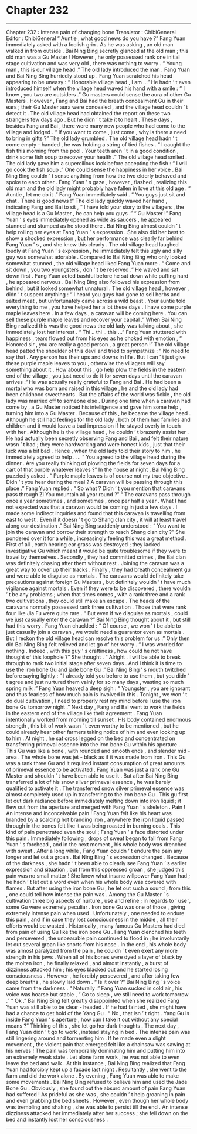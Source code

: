 
# Chapter 232


---

Chapter 232 : Intense pain of changing bone
Translator :
ChibiGeneral
Editor :
ChibiGeneral
“ Auntie , what good news do you have ?” Fang Yuan immediately asked with a foolish grin .
As he was asking , an old man walked in from outside .
Bai Ning Bing secretly glanced at the old man ; this old man was a Gu Master !
However , he only possessed rank one initial stage cultivation and was very old , there was nothing to worry .
“ Young man , this is our village head .” The old lady introduced the man .
Fang Yuan and Bai Ning Bing hurriedly stood up .
Fang Yuan scratched his head appearing to be uneasy : “ Honorable village head , I am …”
He hadn ’ t even introduced himself when the village head waved his hand with a smile : “ I know , you two are outsiders .”
Gu masters could sense the aura of other Gu Masters . However , Fang and Bai had the breath concealment Gu in their ears ; their Gu Master aura were concealed , and the village head couldn ’ t detect it .
The old village head had obtained the report on these two strangers few days ago . But he didn ’ t take it to heart .
These days , besides Fang and Bai , there were many new people who had come to the village and lodged .
“ If you want to come , just come , why is there a need to bring in gifts ?” The old lady grumbled .
The old village head hadn ’ t come empty - handed , he was holding a string of tied fishes .
“ I caught the fish this morning from the pool . Your teeth aren ’ t in a good condition , drink some fish soup to recover your health .” The old village head smiled .
The old lady gave him a supercilious look before accepting the fish : “ I will go cook the fish soup .”
One could sense the happiness in her voice .
Bai Ning Bing couldn ’ t sense anything from how the two elderly behaved and spoke to each other . Fang Yuan ’ s gaze , however , flashed , realizing this old man and the old lady might probably have fallen in love at this old age .
“ Auntie , let me do it .” Fang Yuan immediately said .
“ You guys just sit and chat . There is good news !” The old lady quickly waved her hand , indicating Fang and Bai to sit , “ I have told your story to the villagers , the village head is a Gu Master , he can help you guys .”
“ Gu Master !” Fang Yuan ’ s eyes immediately opened as wide as saucers , he appeared stunned and stumped as he stood there .
Bai Ning Bing almost couldn ’ t help rolling her eyes at Fang Yuan ’ s expression . She also did her best to show a shocked expression , but her performance was clearly far behind Fang Yuan ’ s , and she knew this clearly .
The old village head laughed loudly at Fang Yuan ’ s expression , he immediately felt this ugly and silly guy was somewhat adorable . Compared to Bai Ning Bing who only looked somewhat stunned , the old village head liked Fang Yuan more .
“ Come and sit down , you two youngsters , don ’ t be reserved .” He waved and sat down first .
Fang Yuan acted bashful before he sat down while puffing hard , he appeared nervous . Bai Ning Bing also followed his expression from behind , but it looked somewhat unnatural .
The old village head , however , didn ’ t suspect anything : “ I heard you guys had gone to sell herbs and salted meat , but unfortunately came across a wild beast . Your auntie told everything to me , you have helped her a lot these days . I have some purple maple leaves here . In a few days , a caravan will be coming here . You can sell these purple maple leaves and recover your capital .”
When Bai Ning Bing realized this was the good news the old lady was talking about , she immediately lost her interest .
“ Thi .. thi .. this …” Fang Yuan stuttered with happiness , tears flowed out from his eyes as he choked with emotion , “ Honored sir , you are really a good person , a great person !”
The old village head patted the shoulder of this devil and tried to sympathize : “ No need to say that . Any person has their ups and downs in life . But I can ’ t just give these purple maple leaves to you , otherwise the villagers will say something about it . How about this , go help plow the fields in the eastern end of the village , you just need to do it for seven days until the caravan arrives .”
He was actually really grateful to Fang and Bai .
He had been a mortal who was born and raised in this village , he and the old lady had been childhood sweethearts . But the affairs of the world was fickle , the old lady was married off to someone else . During one time when a caravan had come by , a Gu Master noticed his intelligence and gave him some help , turning him into a Gu Master .
Because of this , he became the village head . Although he still had feelings for the old lady , both of them had families and children and it would leave a bad impression if he stayed overly in touch with her . Although he is the village head , he couldn ’ t brazenly assist her .
He had actually been secretly observing Fang and Bai , and felt their nature wasn ’ t bad ; they were hardworking and were honest kids , just that their luck was a bit bad .
Hence , when the old lady told their story to him , he immediately agreed to help .
…
“ You agreed to the village head during the dinner . Are you really thinking of plowing the fields for seven days for a cart of that purple whatever leaves ?” In the house at night , Bai Ning Bing puzzledly asked .
“ Purple maple leaves is of course not my true objective . Didn ’ t you hear during the meal ? A caravan will be passing through this place .” Fang Yuan replied .
“ So what ? Didn ’ t you mention that caravans pass through Zi You mountain all year round ?”
“ The caravans pass through once a year sometimes , and sometimes , once per half a year . What I had not expected was that a caravan would be coming in just a few days . I made some indirect inquiries and found that this caravan is travelling from east to west . Even if it doesn ’ t go to Shang clan city , it will at least travel along our destination .”
Bai Ning Bing suddenly understood : “ You want to join the caravan and borrow their strength to reach Shang clan city ?”
She pondered over it for a while , increasingly feeling this was a great method .
First of all , earth hearing ear grass was destroyed ; they lacked investigative Gu which meant it would be quite troublesome if they were to travel by themselves .
Secondly , they had committed crimes , the Bai clan was definitely chasing after them without rest . Joining the caravan was a great way to cover up their tracks .
Finally , they had breath concealment gu and were able to disguise as mortals . The caravans would definitely take precautions against foreign Gu Masters , but definitely wouldn ’ t have much vigilance against mortals .
Even if they were to be discovered , there wouldn ’ t be any problems ; when that times comes , with a rank three and a rank two cultivations , they could still make an escape .
The heads of the caravans normally possessed rank three cultivation . Those that were rank four like Jia Fu were quite rare .
“ But even if we disguise as mortals , could we just casually enter the caravan ?” Bai Ning Bing thought about it , but still had this worry .
Fang Yuan chuckled : “ Of course , we won ’ t be able to just casually join a caravan , we would need a guarantor even as mortals . But I reckon the old village head can resolve this problem for us .”
Only then did Bai Ning Bing felt relieved and let go of her worry .
“ I was worried for nothing . Indeed , with this guy ’ s craftiness , how could he not have thought of this loophole ?” She thought .
“ Alright . I will be able to break through to rank two initial stage after seven days . And I think it is time to use the iron bone Gu and jade bone Gu .”
Bai Ning Bing ’ s mouth twitched before saying lightly : “ I already told you before to use them , but you didn ’ t agree and just nurtured them vainly for so many days , wasting so much spring milk .”
Fang Yuan heaved a deep sigh : “ Youngster , you are ignorant and thus fearless of how much pain is involved in this . Tonight , we won ’ t do dual cultivation , I need to properly rest my mind before I use the iron bone Gu tomorrow night .”
Next day , Fang and Bai went to work the fields in the eastern end of the village like their agreement .
Fang Yuan intentionally worked from morning till sunset . HIs body contained enormous strength , this bit of work wasn ’ t even worthy to be mentioned , but he could already hear other farmers taking notice of him and even looking up to him .
At night , he sat cross legged on the bed and concentrated on transferring primeval essence into the iron bone Gu within his aperture .
This Gu was like a bone , with rounded and smooth ends , and slender mid - area . The whole bone was jet - black as if it was made from iron .
This Gu was a rank three Gu and it required instant consumption of great amounts of primeval essence to be activated .
Fang Yuan was just a rank one Gu Master and shouldn ’ t have been able to use it . But after Bai Ning Bing transferred a lot of his snow silver primeval essence , he was barely qualified to activate it .
The transferred snow silver primeval essence was almost completely used up in transferring to the iron bone Gu . This gu first let out dark radiance before immediately melting down into iron liquid ; it flew out from the aperture and merged with Fang Yuan ’ s skeleton .
Pain !
An intense and inconceivable pain !
Fang Yuan felt like his heart was branded by a scalding hot branding iron , anywhere the iron liquid passed through in the bones felt like it was being roasted in burning coals .
This kind of pain penetrated even the soul ; Fang Yuan ’ s face distorted under this pain .
Immediately following , drops of sweat began to fall from Fang Yuan ’ s forehead , and in the next moment , his whole body was drenched with sweat .
After a long while , Fang Yuan couldn ’ t endure the pain any longer and let out a groan .
Bai Ning Bing ’ s expression changed .
Because of the darkness , she hadn ’ t been able to clearly see Fang Yuan ’ s earlier expression and situation , but from this oppressed groan , she judged this pain was no small matter !
She knew what insane willpower Fang Yuan had ; he hadn ’ t let out a word even when his whole body was covered with flames .
But after using the iron bone Gu , he let out such a sound ; from this , one could tell how intense the pain was .
Among the Gu Master ’ s cultivation three big aspects of nurture , use and refine ; in regards to ‘ use ’, some Gu were extremely peculiar . Iron bone Gu was one of those , giving extremely intense pain when used . Unfortunately , one needed to endure this pain , and if in case they lost consciousness in the middle , all their efforts would be wasted .
Historically , many famous Gu Masters had died from pain of using Gu like the iron bone Gu .
Fang Yuan clenched his teeth and persevered , the unbearable pain continued to flood in ; he involuntarily let out several groan like snorts from his nose .
In the end , his whole body was almost paralyzed from the pain , he couldn ’ t even exert any more strength in his jaws .
When all of his bones were dyed a layer of black by the molten iron , he finally relaxed , and almost instantly , a burst of dizziness attacked him ; his eyes blacked out and he started losing consciousness .
However , he forcibly persevered , and after taking few deep breaths , he slowly laid down .
“ Is it over ?” Bai Ning Bing ’ s voice came from the darkness .
“ Naturally .” Fang Yuan sucked in cold air , his voice was hoarse but stable , “ Go to sleep , we still need to work tomorrow .”
“ Ok .” Bai Ning Bing felt greatly disappointed when she realized Fang Yuan was still able to be clear - headed . If he had fainted , she might have had a chance to get hold of the Yang Gu .
“ No , that isn ’ t right . Yang Gu is inside Fang Yuan ’ s aperture , how can I take it out without any special means ?” Thinking of this , she let go her dark thoughts .
The next day , Fang Yuan didn ’ t go to work , instead staying in bed .
The intense pain was still lingering around and tormenting him . If he made even a slight movement , the violent pain that emerged felt like a chainsaw was sawing at his nerves !
The pain was temporarily dominating him and putting him into an extremely weak state . Let alone farm work , he was not able to even leave the bed and walk .
At this instance , Bai Ning Bing realized that Fang Yuan had forcibly kept up a facade last night .
Resultantly , she went to the farm and did the work alone .
By evening , Fang Yuan was able to make some movements . Bai Ning Bing refused to believe him and used the Jade Bone Gu .
Obviously , she found out the absurd amount of pain Fang Yuan had suffered !
As prideful as she was , she couldn ’ t help groaning in pain and even grabbing the bed sheets .
However , even though her whole body was trembling and shaking , she was able to persist till the end . An intense dizziness attacked her immediately after her success ; she fell down on the bed and instantly lost her consciousness .

---

